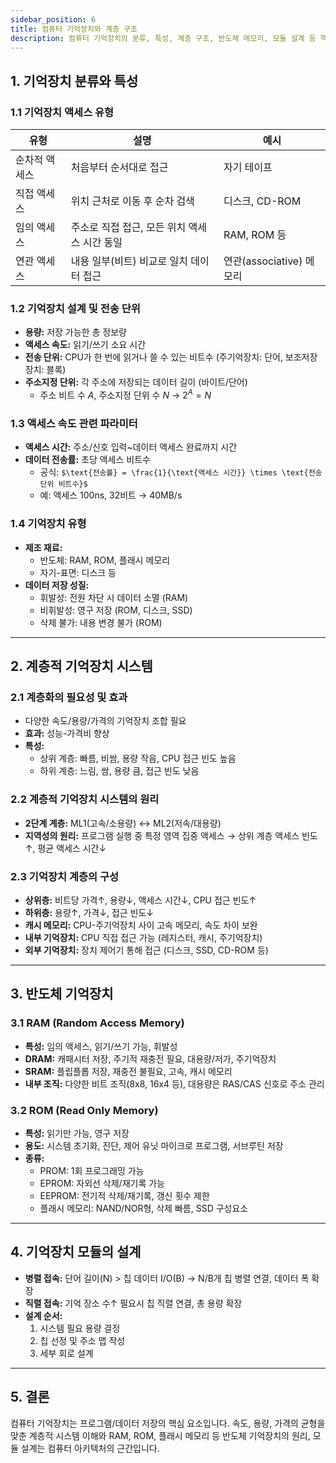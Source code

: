 ```yaml
---
sidebar_position: 6
title: 컴퓨터 기억장치와 계층 구조
description: 컴퓨터 기억장치의 분류, 특성, 계층 구조, 반도체 메모리, 모듈 설계 등 핵심 개념을 정리
---
```


## 1. 기억장치 분류와 특성

### 1.1 기억장치 액세스 유형

| 유형          | 설명                                         | 예시                     |
| ------------- | -------------------------------------------- | ------------------------ |
| 순차적 액세스 | 처음부터 순서대로 접근                       | 자기 테이프              |
| 직접 액세스   | 위치 근처로 이동 후 순차 검색                | 디스크, CD-ROM           |
| 임의 액세스   | 주소로 직접 접근, 모든 위치 액세스 시간 동일 | RAM, ROM 등              |
| 연관 액세스   | 내용 일부(비트) 비교로 일치 데이터 접근      | 연관(associative) 메모리 |

### 1.2 기억장치 설계 및 전송 단위

- **용량:** 저장 가능한 총 정보량
- **액세스 속도:** 읽기/쓰기 소요 시간
- **전송 단위:** CPU가 한 번에 읽거나 쓸 수 있는 비트수 (주기억장치: 단어, 보조저장장치: 블록)
- **주소지정 단위:** 각 주소에 저장되는 데이터 길이 (바이트/단어)
  - 주소 비트 수 $A$, 주소지정 단위 수 $N$ → $2^A = N$

### 1.3 액세스 속도 관련 파라미터

- **액세스 시간:** 주소/신호 입력~데이터 액세스 완료까지 시간
- **데이터 전송률:** 초당 액세스 비트수
  - 공식: `$\text{전송률} = \frac{1}{\text{액세스 시간}} \times \text{전송 단위 비트수}$`
  - 예: 액세스 100ns, 32비트 → 40MB/s

### 1.4 기억장치 유형

- **제조 재료:**
  - 반도체: RAM, ROM, 플래시 메모리
  - 자기-표면: 디스크 등
- **데이터 저장 성질:**
  - 휘발성: 전원 차단 시 데이터 소멸 (RAM)
  - 비휘발성: 영구 저장 (ROM, 디스크, SSD)
  - 삭제 불가: 내용 변경 불가 (ROM)

---

## 2. 계층적 기억장치 시스템

### 2.1 계층화의 필요성 및 효과

- 다양한 속도/용량/가격의 기억장치 조합 필요
- **효과:** 성능-가격비 향상
- **특성:**
  - 상위 계층: 빠름, 비쌈, 용량 작음, CPU 접근 빈도 높음
  - 하위 계층: 느림, 쌈, 용량 큼, 접근 빈도 낮음

### 2.2 계층적 기억장치 시스템의 원리

- **2단계 계층:** ML1(고속/소용량) ↔ ML2(저속/대용량)
- **지역성의 원리:** 프로그램 실행 중 특정 영역 집중 액세스 → 상위 계층 액세스 빈도↑, 평균 액세스 시간↓

### 2.3 기억장치 계층의 구성

- **상위층:** 비트당 가격↑, 용량↓, 액세스 시간↓, CPU 접근 빈도↑
- **하위층:** 용량↑, 가격↓, 접근 빈도↓
- **캐시 메모리:** CPU-주기억장치 사이 고속 메모리, 속도 차이 보완
- **내부 기억장치:** CPU 직접 접근 가능 (레지스터, 캐시, 주기억장치)
- **외부 기억장치:** 장치 제어기 통해 접근 (디스크, SSD, CD-ROM 등)

---

## 3. 반도체 기억장치

### 3.1 RAM (Random Access Memory)

- **특성:** 임의 액세스, 읽기/쓰기 가능, 휘발성
- **DRAM:** 캐패시터 저장, 주기적 재충전 필요, 대용량/저가, 주기억장치
- **SRAM:** 플립플롭 저장, 재충전 불필요, 고속, 캐시 메모리
- **내부 조직:** 다양한 비트 조직(8x8, 16x4 등), 대용량은 RAS/CAS 신호로 주소 관리

### 3.2 ROM (Read Only Memory)

- **특성:** 읽기만 가능, 영구 저장
- **용도:** 시스템 초기화, 진단, 제어 유닛 마이크로 프로그램, 서브루틴 저장
- **종류:**
  - PROM: 1회 프로그래밍 가능
  - EPROM: 자외선 삭제/재기록 가능
  - EEPROM: 전기적 삭제/재기록, 갱신 횟수 제한
  - 플래시 메모리: NAND/NOR형, 삭제 빠름, SSD 구성요소

---

## 4. 기억장치 모듈의 설계

- **병렬 접속:** 단어 길이(N) > 칩 데이터 I/O(B) → N/B개 칩 병렬 연결, 데이터 폭 확장
- **직렬 접속:** 기억 장소 수↑ 필요시 칩 직렬 연결, 총 용량 확장
- **설계 순서:**
  1. 시스템 필요 용량 결정
  2. 칩 선정 및 주소 맵 작성
  3. 세부 회로 설계

---

## 5. 결론

컴퓨터 기억장치는 프로그램/데이터 저장의 핵심 요소입니다. 속도, 용량, 가격의 균형을 맞춘 계층적 시스템 이해와 RAM, ROM, 플래시 메모리 등 반도체 기억장치의 원리, 모듈 설계는 컴퓨터 아키텍처의 근간입니다.
